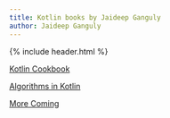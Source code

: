 ```yaml
---
title: Kotlin books by Jaideep Ganguly
author: Jaideep Ganguly
---
```


{% include header.html %}

[Kotlin Cookbook](/assets/kotlin_cookbook.pdf)

[Algorithms in Kotlin](/assets/kotlin_algo.pdf)

[More Coming](/assets/test.pdf)
